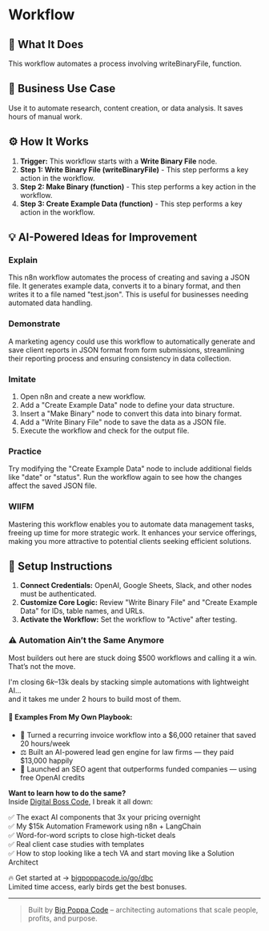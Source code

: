 # Workflow

## 🚀 What It Does
This workflow automates a process involving writeBinaryFile, function.

## 💼 Business Use Case
Use it to automate research, content creation, or data analysis. It saves hours of manual work.

## ⚙️ How It Works
1.  **Trigger:** This workflow starts with a **Write Binary File** node.
2. **Step 1: Write Binary File (writeBinaryFile)** - This step performs a key action in the workflow.
3. **Step 2: Make Binary (function)** - This step performs a key action in the workflow.
4. **Step 3: Create Example Data (function)** - This step performs a key action in the workflow.

## 💡 AI-Powered Ideas for Improvement
### Explain
This n8n workflow automates the process of creating and saving a JSON file. It generates example data, converts it to a binary format, and then writes it to a file named "test.json". This is useful for businesses needing automated data handling.

### Demonstrate
A marketing agency could use this workflow to automatically generate and save client reports in JSON format from form submissions, streamlining their reporting process and ensuring consistency in data collection.

### Imitate
1. Open n8n and create a new workflow.
2. Add a "Create Example Data" node to define your data structure.
3. Insert a "Make Binary" node to convert this data into binary format.
4. Add a "Write Binary File" node to save the data as a JSON file.
5. Execute the workflow and check for the output file.

### Practice
Try modifying the "Create Example Data" node to include additional fields like "date" or "status". Run the workflow again to see how the changes affect the saved JSON file.

### WIIFM
Mastering this workflow enables you to automate data management tasks, freeing up time for more strategic work. It enhances your service offerings, making you more attractive to potential clients seeking efficient solutions.

## 🔧 Setup Instructions
1. **Connect Credentials:** OpenAI, Google Sheets, Slack, and other nodes must be authenticated.
2. **Customize Core Logic:** Review "Write Binary File" and "Create Example Data" for IDs, table names, and URLs.
3. **Activate the Workflow:** Set the workflow to "Active" after testing.

### ⚠️ Automation Ain’t the Same Anymore

Most builders out here are stuck doing $500 workflows and calling it a win.  
That’s not the move.  

I'm closing $6k–$13k deals by stacking simple automations with lightweight AI...  
and it takes me under 2 hours to build most of them.

#### 🧠 Examples From My Own Playbook:
- 🔁 Turned a recurring invoice workflow into a $6,000 retainer that saved 20 hours/week  
- ⚖️ Built an AI-powered lead gen engine for law firms — they paid $13,000 happily  
- 🚀 Launched an SEO agent that outperforms funded companies — using free OpenAI credits  

**Want to learn how to do the same?**  
Inside [Digital Boss Code](https://bigpoppacode.io/go/dbc), I break it all down:

✅ The exact AI components that 3x your pricing overnight  
✅ My $15k Automation Framework using n8n + LangChain  
✅ Word-for-word scripts to close high-ticket deals  
✅ Real client case studies with templates  
✅ How to stop looking like a tech VA and start moving like a Solution Architect  

🔥 Get started at → [bigpoppacode.io/go/dbc](https://bigpoppacode.io/go/dbc)  
Limited time access, early birds get the best bonuses.

---
> Built by [Big Poppa Code](https://bigpoppacode.io) – architecting automations that scale people, profits, and purpose.
